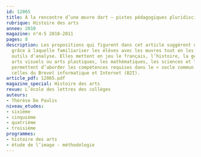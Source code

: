 ```yaml
---
id: 12065
title: À la rencontre d’une œuvre dart – pistes pédagogiques pluridisciplinaires
rubrique: Histoire des arts
annee: 2010
magazine: n°4-5 2010-2011
pages: 8
description: Les propositions qui figurent dans cet article suggèrent une trame simple
  grâce à laquelle familiariser les élèves avec les œuvres tout en les initiant aux
  outils d’analyse. Elles mettent en jeu le français, l’histoire, la géographie, les
  arts visuels ou arts plastiques, les mathématiques, les sciences et la technologie,
  permettent d’aborder les compétences requises dans le « socle commun » et de valider
  celles du Brevet informatique et Internet (B2I).
article_pdf: 12065.pdf
magazine_special: Histoire des arts
revue: L’école des lettres des collèges
auteurs:
- Thérèse De Paulis
niveau_etudes:
- sixième
- cinquième
- quatrième
- troisième
programmes:
- histoire des arts
- étude de l’image - méthodologie
---
```

